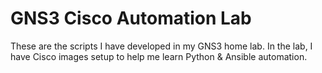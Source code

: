 # GNS3 Cisco Automation Lab
 These are the scripts I have developed in my GNS3 home lab. In the lab, I have Cisco images setup to help me learn Python & Ansible automation.
